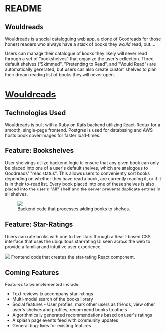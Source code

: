 # README

## Wouldreads

Wouldreads is a social cataloguing web app, a clone of Goodreads for those honest readers who always have a stack of books they *would* read, but....

Users can manage their catalogue of books they likely will never read through a set of "bookshelves" that organize the user's collection. Three default shelves ("Skimmed", "Pretending to Read", and "Would Read") are automatically generated, but users can also create custom shelves to plan their dream reading list of books they will never open.

# [Wouldreads](https://wouldreads.herokuapp.com)

## Technologies Used

Wouldreads is built with a Ruby on Rails backend utilizing React-Redux for a smooth, single-page frontend. Postgres is used for databasing and AWS hosts book cover images for faster load-times.

## Feature: Bookshelves

User shelvings utilize backend logic to ensure that any given book can only be placed into one of a user's default shelves, which are analogous to Goodreads' "read status". This allows users to conveniently sort books depending on whether they have read a book, are currently reading it, or if it is in their to-read list. Every book placed into one of these shelves is also placed into the user's "All" shelf and the server prevents duplicate entries in all shelves.

<figure>
  <img src="https://i.imgur.com/A8hEjmi.png" />
  <figcaption>Backend code that processes adding books to shelves.</figcaption>
</figure>

## Feature: Star-Ratings

Users can rate books with one to five stars through a React-based CSS interface that uses the ubiquitous star-rating UI seen across the web to provide a familiar and intuitive user experience.

<img src="https://i.imgur.com/CVQhNaw.png" />
Frontend code that creates the star-rating React component.

## Coming Features

Features to be implemented include:

* Text reviews to accompany star-ratings
* Multi-model search of the books library
* Social features - User profies, mark other users as friends, view other user's shelves and profiles, recommend books to others
* Algorithmically generated recommendations based on user's ratings
* A splash page events feed with community updates
* General bug-fixes for existing features

## 

